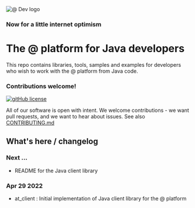 <img src="https://atsign.dev/assets/img/@dev.png?sanitize=true" alt="@ Dev logo">

### Now for a little internet optimism

# The @ platform for Java developers

This repo contains libraries, tools, samples and examples for developers who wish
to work with the @ platform from Java code.

### Contributions welcome!

[![gitHub license](https://img.shields.io/badge/license-BSD3-blue.svg)](./LICENSE)

All of our software is open with intent. We welcome contributions - we want pull requests, and we want
to hear about issues. See also [CONTRIBUTING.md](CONTRIBUTING.md)

## What's here / changelog
### Next ...
* README for the Java client library
### Apr 29 2022
* at_client : Initial implementation of Java client library for the @ platform